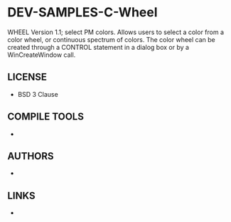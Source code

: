 # DEV-SAMPLES-C-Wheel
WHEEL Version 1.1; select PM colors. Allows users to select a color from a color wheel, or continuous spectrum of colors. The color wheel can be created through a CONTROL statement in a dialog box or by a WinCreateWindow call.

## LICENSE
* BSD 3 Clause

## COMPILE TOOLS
* 
 
## AUTHORS
* 

## LINKS
* 
